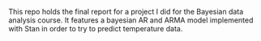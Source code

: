 This repo holds the final report for a project I did for the Bayesian data analysis course. It features a bayesian AR and ARMA model implemented with Stan in order to try to predict temperature data.
